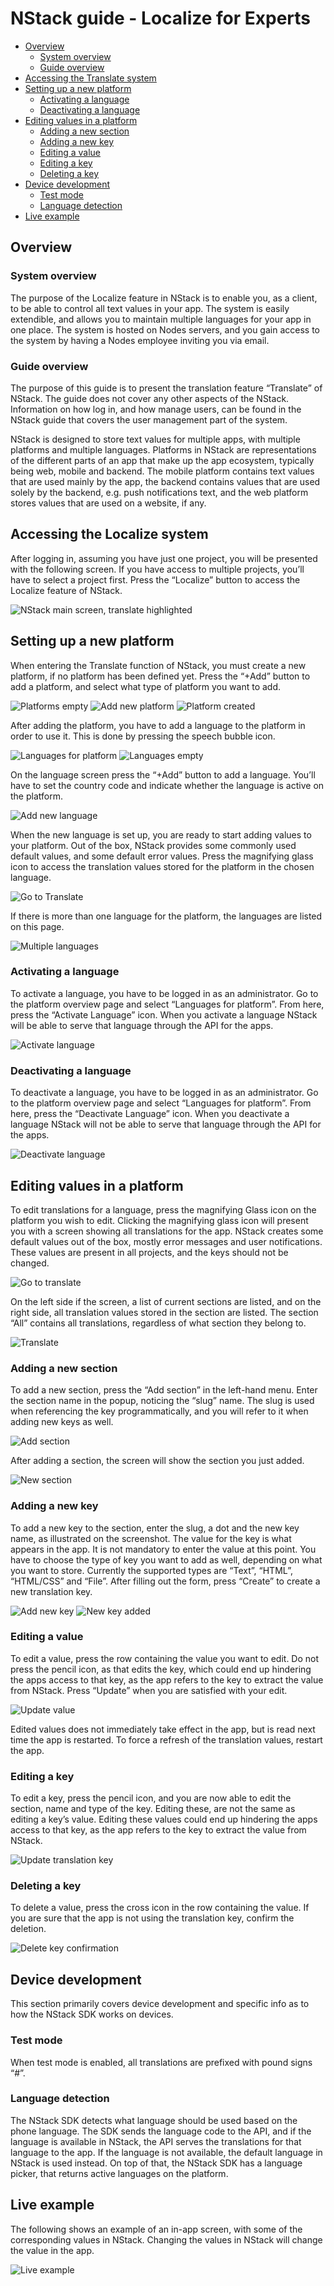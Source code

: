 # NStack guide - Localize for Experts

* [Overview](#overview)
	* [System overview](#system-overview)
	* [Guide overview](#guide-overview)
* [Accessing the Translate system](#accessing-the-translate-system) 
* [Setting up a new platform](#setting-up-a-new-platform)
	* [Activating a language](#activating-a-language)
	* [Deactivating a language](#deactivating-a-language)
* [Editing values in a platform](#editing-values-in-a-platform)
	* [Adding a new section](#adding-a-new-section)
	* [Adding a new key](#adding-a-new-key)
	* [Editing a value](#editing-a-value)
	* [Editing a key](#editing-a-key)
	* [Deleting a key](#deleting-a-key)
* [Device development](#device-development)
	* [Test mode](#test-mode)
	* [Language detection](#language-detection)
* [Live example](#live-example)

## Overview
### System overview

The purpose of the Localize feature in NStack is to enable you, as a client, to be able to control all text values in your app. The system is easily extendible, and allows you to maintain multiple languages for your app in one place. The system is hosted on Nodes servers, and you gain access to the system by having a Nodes employee inviting you via email.

### Guide overview

The purpose of this guide is to present the translation feature “Translate” of NStack. The guide does not cover any other aspects of the NStack. Information on how log in, and how manage users, can be found in the NStack guide that covers the user management part of the system.

NStack is designed to store text values for multiple apps, with multiple platforms and multiple languages. Platforms in NStack are representations of the different parts of an app that make up the app ecosystem, typically being web, mobile and backend. The mobile platform contains text values that are used mainly by the app, the backend contains values that are used solely by the backend, e.g. push notifications text, and the web platform stores values that are used on a website, if any.

## Accessing the Localize system

After logging in, assuming you have just one project, you will be presented with the following screen. If you have access to multiple projects, you’ll have to select a project first. Press the “Localize” button to access the Localize feature of NStack.

![NStack main screen, translate highlighted](../images/Guides/TranslateForExperts/nstack_main_translate.png)

## Setting up a new platform

When entering the Translate function of NStack, you must create a new platform, if no platform has been defined yet. Press the “+Add” button to add a platform, and select what type of platform you want to add.

![Platforms empty](../images/Guides/TranslateForExperts/platforms_empty.png)
![Add new platform](../images/Guides/TranslateForExperts/add_new_platform.png)
![Platform created](../images/Guides/TranslateForExperts/platform_created.png)

After adding the platform, you have to add a language to the platform in order to use it. This is done by pressing the speech bubble icon.

![Languages for platform](../images/Guides/TranslateForExperts/languages_for_platform.png)
![Languages empty](../images/Guides/TranslateForExperts/languages_empty.png)

On the language screen press the “+Add” button to add a language. You’ll have to set the country code and indicate whether the language is active on the platform.

![Add new language](../images/Guides/TranslateForExperts/add_new_language.png)

When the new language is set up, you are ready to start adding values to your platform. Out of the box, NStack provides some commonly used default values, and some default error values. Press the magnifying glass icon to access the translation values stored for the platform in the chosen language.

![Go to Translate](../images/Guides/TranslateForExperts/go_to_translate.png)

If there is more than one language for the platform, the languages are listed on this page.

![Multiple languages](../images/Guides/TranslateForExperts/multiple_languages.png)

### Activating a language

To activate a language, you have to be logged in as an administrator. Go to the platform overview page and select “Languages for platform”. From here, press  the “Activate Language” icon. When you activate a language NStack will be able to serve that language through the API for the apps.

![Activate language](../images/Guides/TranslateForExperts/activate_language.png)

### Deactivating a language

To deactivate a language, you have to be logged in as an administrator. Go to the platform overview page and select “Languages for platform”. From here, press  the “Deactivate Language” icon. When you deactivate a language NStack will not be able to serve that language through the API for the apps.

![Deactivate language](../images/Guides/TranslateForExperts/deactivate_language.png)

## Editing values in a platform

To edit translations for a language, press the magnifying Glass icon on the platform you wish to edit. Clicking the magnifying glass icon will present you with a screen showing all translations for the app. NStack creates some default values out of the box, mostly error messages and user notifications. These values are present in all projects, and the keys should not be changed.

![Go to translate](../images/Guides/TranslateForExperts/platform_go_to_translate.png)

On the left side if the screen, a list of current sections are listed, and on the right side, all translation values stored in the section are listed. The section “All” contains all translations, regardless of what section they belong to.

![Translate](../images/Guides/TranslateForExperts/translate.png)

### Adding a new section

To add a new section, press the “Add section” in the left-hand menu. Enter the section name in the popup, noticing the “slug” name. The slug is used when referencing the key programmatically, and you will refer to it when adding new keys as well.

![Add section](../images/Guides/TranslateForExperts/add_section.png)

After adding a section, the screen will show the section you just added.

![New section](../images/Guides/TranslateForExperts/new_section_empty.png)

### Adding a new key

To add a new key to the section, enter the slug, a dot and the new key name, as illustrated on the screenshot. The value for the key is what appears in the app. It is not mandatory to enter the value at this point. You have to choose the type of key you want to add as well, depending on what you want to store. Currently the supported types are “Text”, “HTML”, “HTML/CSS” and “File”. After filling out the form, press “Create” to create a new translation key.

![Add new key](../images/Guides/TranslateForExperts/add_new_key.png)
![New key added](../images/Guides/TranslateForExperts/new_key_added.png)

### Editing a value

To edit a value, press the row containing the value you want to edit. Do not press the pencil icon, as that edits the key, which could end up hindering the apps access to that key, as the app refers to the key to extract the value from NStack. Press “Update” when you are satisfied with your edit.

![Update value](../images/Guides/TranslateForExperts/update_value.png)

Edited values does not immediately take effect in the app, but is read next time the app is restarted. To force a refresh of the translation values, restart the app.


### Editing a key

To edit a key, press the pencil icon, and you are now able to edit the section, name and type of the key. Editing these, are not the same as editing a key’s value. Editing these values could end up hindering the apps access to that key, as the app refers to the key to extract the value from NStack.

![Update translation key](../images/Guides/TranslateForExperts/update_key.png)

### Deleting a key

To delete a value, press the cross icon in the row containing the value. If you are sure that the app is not using the translation key, confirm the deletion.

![Delete key confirmation](../images/Guides/TranslateForExperts/delete_key_confirmation.png)

## Device development

This section primarily covers device development and specific info as to how the NStack SDK works on devices.

### Test mode

When test mode is enabled, all translations are prefixed with pound signs “#”.

### Language detection

The NStack SDK detects what language should be used based on the phone language. The SDK sends the language code to the API, and if the language is available in NStack, the API serves the translations for that language to the app. If the language is not available, the default language in NStack is used instead. On top of that, the NStack SDK has a language picker, that returns active languages on the platform.

## Live example

The following shows an example of an in-app screen, with some of the corresponding values in NStack. Changing the values in NStack will change the value in the app.

![Live example](../images/Guides/TranslateForExperts/example.png)